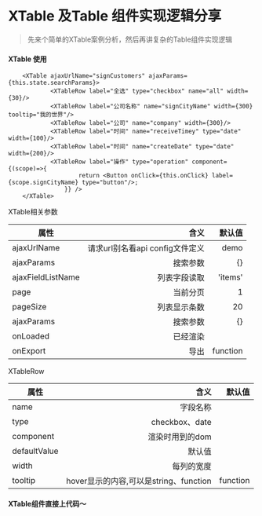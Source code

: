 # XTable 及Table 组件实现逻辑分享
>先来个简单的XTable案例分析，然后再讲复杂的Table组件实现逻辑


#### XTable 使用


```
	<XTable ajaxUrlName="signCustomers" ajaxParams={this.state.searchParams}>
			<XTableRow label="全选" type="checkbox" name="all" width={30}/>
			<XTableRow label="公司名称" name="signCityName" width={300} tooltip="我的世界"/>
			<XTableRow label="公司" name="company" width={300}/>
			<XTableRow label="时间" name="receiveTimey" type="date" width={100}/>
			<XTableRow label="时间" name="createDate" type="date" width={200}/>
			<XTableRow label="操作" type="operation" component={(scope)=>{
					return <Button onClick={this.onClick} label={scope.signCityName} type="button"/>;
				}} />
	</XTable>

```

XTable相关参数

|属性|含义|默认值|
|----|----:|----:|
|ajaxUrlName|请求url别名看api config文件定义|demo|
|ajaxParams|搜索参数|{}|
|ajaxFieldListName|列表字段读取|'items'|
|page|当前分页|1|
|pageSize|列表显示条数|20|
|ajaxParams|搜索参数|{}|
|onLoaded|已经渲染| |
| onExport | 导出 | function|


XTableRow

|属性|含义|默认值|
|----|----:|----:|
|name|字段名称| |
|type|checkbox、date||
|component|渲染时用到的dom||
|defaultValue|默认值||
|width|每列的宽度||
|tooltip|hover显示的内容,可以是string、function| function |



#### XTable组件直接上代码～


